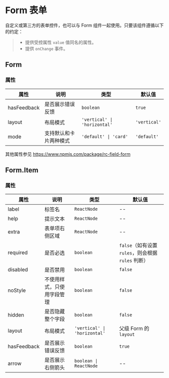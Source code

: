 # Form 表单

<code src="./demos/demo1.tsx"></code>

<code src="./demos/demo2.tsx"></code>

<code src="./demos/demo3.tsx"></code>

自定义或第三方的表单控件，也可以与 Form 组件一起使用。只要该组件遵循以下的约定：

> - 提供受控属性 `value` 值同名的属性。
> - 提供 `onChange` 事件。

<code src="./demos/demo4.tsx"></code>

<code src="./demos/demo-error.tsx" debug></code>

## Form

### 属性

| 属性        | 说明                   | 类型                         | 默认值       |
| ----------- | ---------------------- | ---------------------------- | ------------ |
| hasFeedback | 是否展示错误反馈       | `boolean`                    | `true`       |
| layout      | 布局模式               | `'vertical' \| 'horizontal'` | `'vertical'` |
| mode        | 支持默认和卡片两种模式 | `'default' \| 'card'`        | `'default'`  |

其他属性参见 https://www.npmjs.com/package/rc-field-form

## Form.Item

### 属性

| 属性        | 说明                       | 类型                         | 默认值                                             |
| ----------- | -------------------------- | ---------------------------- | -------------------------------------------------- |
| label       | 标签名                     | `ReactNode`                  | --                                                 |
| help        | 提示文本                   | `ReactNode`                  | --                                                 |
| extra       | 表单项右侧区域             | `ReactNode`                  | --                                                 |
| required    | 是否必选                   | `boolean`                    | `false`（如有设置 `rules`，则会根据 `rules` 判断） |
| disabled    | 是否禁用                   | `boolean`                    | `false`                                            |
| noStyle     | 不使用样式，只使用字段管理 | `boolean`                    | `false`                                            |
| hidden      | 是否隐藏整个字段           | `boolean`                    | `false`                                            |
| layout      | 布局模式                   | `'vertical' \| 'horizontal'` | 父级 Form 的 `layout`                              |
| hasFeedback | 是否展示错误反馈           | `boolean`                    | `true`                                             |
| arrow       | 是否展示右侧箭头           | `boolean \| ReactNode`       | --                                                 |
